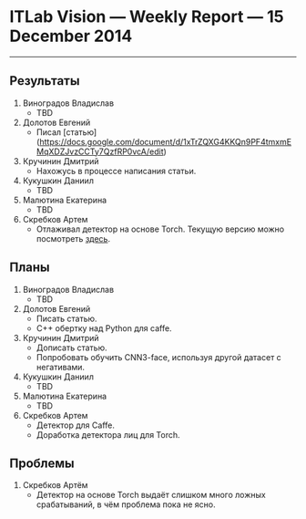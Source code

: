# ITLab Vision — Weekly Report — 15 December 2014

----------------

## Результаты

  1. Виноградов Владислав
     - TBD
  1. Долотов Евгений
     - Писал [статью] (https://docs.google.com/document/d/1xTrZQXG4KKQn9PF4tmxmEMqXDZJvzCCTy7QzfRP0vcA/edit)
  1. Кручинин Дмитрий
     - Нахожусь в процессе написания статьи.
  1. Кукушкин Даниил
     - TBD
  1. Малютина Екатерина
     - TBD
  1. Скребков Артем
     - Отлаживал детектор на основе Torch. Текущую версию можно посмотреть [здесь][face-det-repo].

[face-det-repo]: https://github.com/stragger/itlab-vision-faces-detection

## Планы

  1. Виноградов Владислав
     - TBD
  1. Долотов Евгений
     - Писать статью.
     - C++ обертку над Python для caffe.
  1. Кручинин Дмитрий
     - Дописать статью.
     - Попробовать обучить CNN3-face, используя другой датасет с негативами.
  1. Кукушкин Даниил
     - TBD
  1. Малютина Екатерина
     - TBD
  1. Скребков Артем
     - Детектор для Caffe.
     - Доработка детектора лиц для Torch.

## Проблемы

  1. Скребков Артём
     - Детектор на основе Torch выдаёт слишком много ложных срабатываний, в чём проблема пока не ясно.